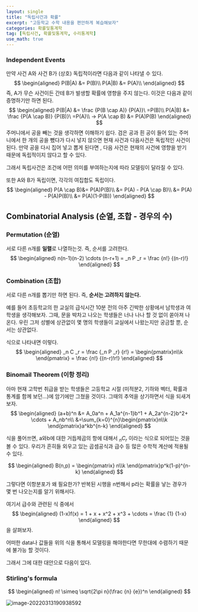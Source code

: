 ```yaml
---
layout: single
title: "독립사건과 확률"
excerpt: "고등학교 수학 내용을 편안하게 복습해보자"
categories: 확률및통계학
tag: [독립사건, 확률및통계학, 수리통계학]
use_math: true
---
```


### Independent Events

만약 사건 A와 사건 B가 (상호) 독립적이라면 다음과 같이 나타낼 수 있다.
$$
\begin{aligned}
P(B|A) &= P(B)\\
P(A|B) &= P(A)\\
\end{aligned}
$$
즉, A가 무슨 사건이든 간테 B가 발생할 확률에 영향을 주지 않는다. 이것은 다음과 같이 증명하기만 하면 된다.
$$
\begin{aligned}
P(B|A) &= \frac {P(B \cap A)} {P(A)}\ =P(B)\\
P(A|B) &= \frac {P(A \cap B)} {P(B)}\ =P(A)\\
-> P(A \cap B) &= P(A)P(B)
\end{aligned}
$$
주머니에서 공을 빼는 것을 생각하면 이해하기 쉽다. 검은 공과 흰 공이 들어 있는 주머니에서 한 개의 공을 뺐다가 다시 넣지 않으면 현재 사건과 다음사건은 독립적인 사건이 된다. 만약 공을 다시 집어 넣고 뽑게 된다면 , 다음 사건은 현재의 사건에 영향을 받기 때문에 독립적이지 않다고 할 수 있다.

그래서 독립사건은 조건에 어떤 의미를 부여하는지에 따라 모델링이 달라질 수 있다.



또한 A와 B가 독립이면, 각각의 여집합도 독립이다.
$$
\begin{aligned}
P(A \cap B)&= P(A)P(B)\\
&= P(A) - P(A \cap B)\\
&= P(A) - P(A)P(B)\\
&= P(A)(1-P(B))
\end{aligned}
$$

## Combinatorial Analysis (순열, 조합 - 경우의 수)



### Permutation (순열)

서로 다른 n개를 **일렬**로 나열하는것. 즉, 순서를 고려한다.
$$
\begin{aligned}
n(n-1)(n-2) \cdots (n-r+1) = _n P _r = \frac {n!} {(n-r)!}
\end{aligned}
$$


### Combination (조합)

서로 다른 n개를 뽑기만 하면 된다. 즉, **순서는 고려하지 않는다.**

예를 들어 초등학교의 한 교실의 급식시간 10분 전의 아주 긴박한 상황에서 남학생과 여학생을 생각해보자. 그때, 문을 박차고 나오는 학생들은 너나 나나 할 것 없이 쏟아져 나온다. 우린 그저 성별에 상관없이 몇 명의 학생들이 교실에서 나왔는지만 궁금할 뿐, 순서는 상관없다.

식으로 나타내면 이렇다.
$$
\begin{aligned}
_n C _r = \frac {_n P _r} {r!} = \begin{pmatrix}n\\k \end{pmatrix} = \frac {n!} {(n-r)!r!}
\end{aligned}
$$


### Binomail Theorem (이항 정리)

아마 현재 고학번 취급을 받는 학생들은 고등학교 시절 (미적분2, 기하와 벡터, 확률과 통계를 함께 보던...)에 암기에만 그쳤을 것이다. 그때의 추억을 상기하면서 식을 되새겨 보자.
$$
\begin{aligned}
(a+b)^n &= A_0a^n + A_1a^{n-1}b^1 + A_2a^{n-2}b^2+ \cdots + A_nb^n\\
&=\sum_{k=0}^{n}\begin{pmatrix}n\\k \end{pmatrix}a^kb^{n-k}
\end{aligned}
$$


식을 풀어쓰면, a와b에 대한 거듭제곱의 항에 대해서 $_n C _r$ 이라는 식으로 되어있는 것을 볼 수 있다. 우리가 흔히들 외우고 있는 곱셈공식과 급수 등 많은 수학적 계산에 적용될 수 있다.


$$
\begin{aligned}
B(n,p) = \begin{pmatrix} n\\k \end{pmatrix}p^k(1-p)^{n-k}
\end{aligned}
$$


그렇다면 이항분포가 왜 필요한가? 반복된 시행을 n번해서 p라는 확률을 낳는 경우가 몇 번 나오는지를 알기 위해서다.

여기서 급수와 관련된 식 중에서
$$
\begin{aligned}
(1-x)f(x) = 1 + x + x^2 + x^3 + \cdots = \frac {1} {1-x}
\end{aligned}
$$
을 살펴보자.

어떠한 data나 값들을 위의 식을 통해서 모델링을 해야한다면 무한대에 수렴하기 때문에 불가능 할 것이다.

그래서 그에 대한 대안으로 다음이 있다.



### Stirling's formula

$$
\begin{aligned}
n! \simeq \sqrt{2\pi n}(\frac {n} {e})^n
\end{aligned}
$$

![image-20220313190938592](https://raw.githubusercontent.com/kjw9899/kjw9899.github.io/master/kjw9899/kjw9899.gihub.io/assets/images/image-20220313190938592.png)
